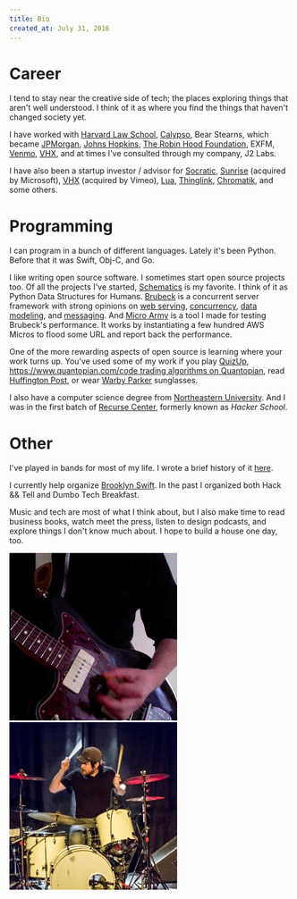 ```yaml
---
title: Bio
created_at: July 31, 2016
---
```


# Career

I tend to stay near the creative side of tech; the places exploring things that aren't well understood. I think of it as where you find the things that haven't changed society yet.

I have worked with [Harvard Law School](http://law.harvard.edu/), [Calypso](http://calypso.com/), Bear Stearns, which became [JPMorgan](http://www.jpmorgansecurities.com/), [Johns Hopkins](http://www.clsp.jhu.edu/), [The Robin Hood Foundation](http://www.robinhood.org/), EXFM, [Venmo](https://venmo.com/), [VHX](https://www.vhx.tv/), and at times I've consulted through my company, J2 Labs.

I have also been a startup investor / advisor for [Socratic](http://socratic.org/), [Sunrise](https://sunrise.am/) (acquired by Microsoft), [VHX](https://www.vhx.tv/) (acquired by Vimeo), [Lua](http://getlua.com/), [Thinglink](http://thinglink.com/), [Chromatik](https://www.chromatik.com/), and some others.

# Programming

I can program in a bunch of different languages. Lately it's been Python. Before that it was Swift, Obj-C, and Go.

I like writing open source software. I sometimes start open source projects too. Of all the projects I've started, [Schematics](https://github.com/schematics/schematics) is my favorite. I think of it as Python Data Structures for Humans. [Brubeck](https://github.com/j2labs/brubeck) is a concurrent server framework with strong opinions on [web serving](http://mongrel2.org/), [concurrency](http://gevent.org/), [data modeling](https://github.com/schematics/schematics), and [messaging](http://zeromq.org/). And [Micro Army](https://github.com/j2labs/microarmy) is a tool I made for testing Brubeck's performance. It works by instantiating a few hundred AWS Micros to flood some URL and report back the performance.

One of the more rewarding aspects of open source is learning where your work turns up. You've used some of my work if you play [QuizUp](https://www.quizup.com/), [https://www.quantopian.com/code trading algorithms on Quantopian](https://www.quantopian.com/), read [Huffington Post](http://www.huffingtonpost.com/), or wear [Warby Parker](https://www.warbyparker.com/) sunglasses.

I also have a computer science degree from [Northeastern University](http://www.ccs.neu.edu/). And I was in the first batch of [Recurse Center](https://www.recurse.com/), formerly known as _Hacker School_.

# Other

I've played in bands for most of my life. I wrote a brief history of it [here](/music).

I currently help organize [Brooklyn Swift](http://www.meetup.com/Brooklyn-Swift-Developers/). In the past I organized both Hack && Tell and Dumbo Tech Breakfast.

Music and tech are most of what I think about, but I also make time to read business books, watch meet the press, listen to design podcasts, and explore things I don't know much about. I hope to build a house one day, too.

![Jazzmaster Avatar](jazzmaster_avatar.png)![Drums Avatar](drums_avatar.jpg)
